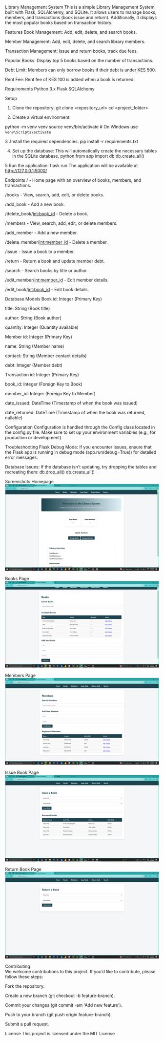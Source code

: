 Library Management System
This is a simple Library Management System built with Flask, SQLAlchemy, and SQLite. It allows users to manage books, members, and transactions (book issue and return). Additionally, it displays the most popular books based on transaction history.

Features
Book Management: Add, edit, delete, and search books.

Member Management: Add, edit, delete, and search library members.

Transaction Management: Issue and return books, track due fees.

Popular Books: Display top 5 books based on the number of transactions.

Debt Limit: Members can only borrow books if their debt is under KES 500.

Rent Fee: Rent fee of KES 100 is added when a book is returned.

Requirements
Python 3.x
Flask
SQLAlchemy

Setup
1. Clone the repository:
git clone <repository_url>
cd <project_folder>

2. Create a virtual environment:

python -m venv venv
source venv/bin/activate  # On Windows use `venv\Scripts\activate`

3 .Install the required dependencies:
pip install -r requirements.txt

4. Set up the database:
This will automatically create the necessary tables in the SQLite database.
python
from app import db
db.create_all()

5.Run the application:
flask run
The application will be available at http://127.0.0.1:5000/

Endpoints
/ - Home page with an overview of books, members, and transactions.

/books - View, search, add, edit, or delete books.

/add_book - Add a new book.

/delete_book/<int:book_id> - Delete a book.

/members - View, search, add, edit, or delete members.

/add_member - Add a new member.

/delete_member/<int:member_id> - Delete a member.

/issue - Issue a book to a member.

/return - Return a book and update member debt.

/search - Search books by title or author.

/edit_member/<int:member_id> - Edit member details.

/edit_book/<int:book_id> - Edit book details.

Database Models
Book
id: Integer (Primary Key)

title: String (Book title)

author: String (Book author)

quantity: Integer (Quantity available)

Member
id: Integer (Primary Key)

name: String (Member name)

contact: String (Member contact details)

debt: Integer (Member debt)

Transaction
id: Integer (Primary Key)

book_id: Integer (Foreign Key to Book)

member_id: Integer (Foreign Key to Member)

date_issued: DateTime (Timestamp of when the book was issued)

date_returned: DateTime (Timestamp of when the book was returned, nullable)

Configuration
Configuration is handled through the Config class located in the config.py file. Make sure to set up your environment variables (e.g., for production or development).

Troubleshooting
Flask Debug Mode: If you encounter issues, ensure that the Flask app is running in debug mode (app.run(debug=True)) for detailed error messages.

Database Issues: If the database isn't updating, try dropping the tables and recreating them:
db.drop_all()
db.create_all()

Screenshots
 Homepage
![Homepage](screenshots/homepage.png)

Books Page
![Books](screenshots/books.png)

Members Page
![Members](screenshots/members.png)

Issue Book Page
![Issue Book](screenshots/issuebook.png)

Return Book Page
![Return Book](screenshots/returnbook.png)

Contributing  
We welcome contributions to this project. If you’d like to contribute, please follow these steps:

Fork the repository.

Create a new branch (git checkout -b feature-branch).

Commit your changes (git commit -am 'Add new feature').

Push to your branch (git push origin feature-branch).

Submit a pull request.

License
This project is licensed under the MIT License 


